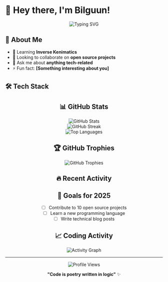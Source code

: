# 👋 Hey there, I'm Bilguun!

<div align="center">
  <img src="https://readme-typing-svg.herokuapp.com?font=Fira+Code&size=22&duration=3000&pause=1000&color=00D4FF&center=true&vCenter=true&width=440&lines=Welcome+to+my+digital+playground!;Full-Stack+Developer;Always+learning+something+new;Coffee+%E2%86%92+Code+%E2%86%92+Repeat" alt="Typing SVG" />
</div>

## 🚀 About Me
- 🌱 Learning **Inverse Kenimatics**
- 👯 Looking to collaborate on **open source projects**
- 💬 Ask me about **anything tech-related**
- ⚡ Fun fact: **[Something interesting about you]**

## 🛠️ Tech Stack

<div align="center">


## 📊 GitHub Stats

<div align="center">
  <img src="https://github-readme-stats.vercel.app/api?username=YourUsername&show_icons=true&theme=tokyonight&hide_border=true&count_private=true" alt="GitHub Stats" />
</div>

<div align="center">
  <img src="https://github-readme-streak-stats.herokuapp.com/?user=YourUsername&theme=tokyonight&hide_border=true" alt="GitHub Streak" />
</div>

<div align="center">
  <img src="https://github-readme-stats.vercel.app/api/top-langs/?username=YourUsername&layout=compact&theme=tokyonight&hide_border=true" alt="Top Languages" />
</div>

## 🏆 GitHub Trophies

<div align="center">
  <img src="https://github-profile-trophy.vercel.app/?username=YourUsername&theme=tokyonight&no-frame=true&column=7" alt="GitHub Trophies" />
</div>

## 🔥 Recent Activity

<!--START_SECTION:activity-->
<!--END_SECTION:activity-->

## 🎯 Goals for 2025

- [ ] Contribute to 10 open source projects
- [ ] Learn a new programming language
- [ ] Write technical blog posts

## 📈 Coding Activity

<div align="center">
  <img src="https://github-readme-activity-graph.vercel.app/graph?username=YourUsername&theme=tokyo-night&hide_border=true&custom_title=Contribution%20Graph" alt="Activity Graph" />
</div>

---

<div align="center">
  <img src="https://komarev.com/ghpvc/?username=YourUsername&color=blueviolet&style=for-the-badge" alt="Profile Views" />
</div>

<div align="center">
  
**"Code is poetry written in logic"** ✨

</div>
      
      
      

